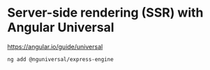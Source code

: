 Server-side rendering (SSR) with Angular Universal
===
https://angular.io/guide/universal

```shell
ng add @nguniversal/express-engine
```
